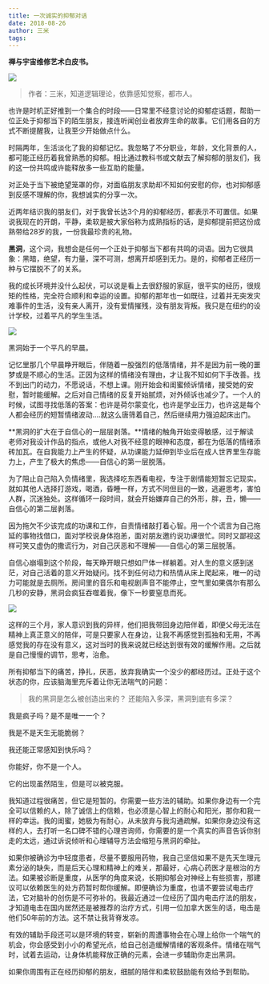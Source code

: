 ```yaml
---
title: 一次诚实的抑郁对话
date: 2018-08-26
author: 三米
tags: 
---
```

**禅与宇宙维修艺术白皮书。**

<!--more-->

![](https://cosmosrepair-1257028016.cos.ap-beijing.myqcloud.com/2019-06-26-640.jpeg)

> 作者：三米，知道逻辑理论，依靠感知觉察，都市人。

也许是时机正好推到一个集合的时段——日常里不经意讨论的抑郁症话题，帮助一位正处于抑郁当下的陌生朋友，接连听闻创业者放弃生命的故事。它们用各自的方式不断提醒我，让我至少开始做点什么。

时隔两年，生活淡化了我的抑郁记忆。我忽略了不分职业，年龄，文化背景的人，都可能正经历着我曾熟悉的抑郁。相比通过教科书或文献去了解抑郁的朋友们，我的这一份共鸣或许能释放多一些互助的能量。

对正处于当下被绝望笼罩的你，对面临朋友求助却不知如何安慰的你，也对抑郁感到反感不理解的你，我想诚实的分享一次。

近两年结识我的朋友们，对于我曾长达3个月的抑郁经历，都表示不可置信。如果说我现在的开朗，平静，柔软是被大家俗称为成熟指标的话，是抑郁提前把这份成熟带给28岁的我，一份我最珍贵的礼物。

**黑洞**，这个词，我想会是任何一个正处于抑郁当下都有共鸣的词语。因为它很具象：黑暗，绝望，有力量，深不可测，想离开却感到无力。是的，抑郁者正经历一种与它摆脱不了的关系。

我的成长环境并没什么起伏，可以说是看上去很舒服的家庭，很平实的经历，很规矩的性格，完全符合顺利和幸运的设置。抑郁的那年也一如既往，过着并无突发灾难事件的生活，没有亲人离开，没有爱情摧残，没有朋友背叛。我只是在纽约的设计学校，过着平凡的学生生活。

![](https://cosmosrepair-1257028016.cos.ap-beijing.myqcloud.com/2019-06-26-640%20-3-.jpeg)

黑洞始于一个平凡的早晨。

记忆里那几个早晨睁开眼后，伴随着一股强烈的低落情绪，并不是因为前一晚的噩梦或是不顺心的生活。正因为这样的情绪没有理由，才让我不知如何下手改善。找不到出门的动力，不愿说话，不想上课。刚开始会和闺蜜倾诉情绪，接受她的安慰，暂时能缓解。之后对自己情绪的反复开始腻烦，对外倾诉也减少了。一个人的时候，试图寻找低落的答案：也许是荷尔蒙变化，也许是学业压力，也许这是每个人都会经历的短暂情绪波动….就这么唐筛着自己，然后继续用力强迫起床出门。

**黑洞的扩大在于自信心的一层层剥落。**情绪的触角开始变得敏感，过于解读老师对我设计作品的指点，或他人对我不经意的眼神和态度，都在为低落的情绪添砖加瓦。在自我能力上产生的怀疑，从功课能力延伸到毕业后在成人世界里生存能力上，产生了极大的焦虑——自信心的第一层脱落。

为了阻止自己陷入负情绪里，我选择吃东西看电视，专注于剧情能短暂忘记现实。就如其他人选择打游戏，喝酒，昏睡一样，方式不同但目的一致，逃避思考，害怕人群，沉迷独处。这样循环一段时间，就会开始嫌弃自己的外形，胖，丑，懒——自信心的第二层剥落。

因为拖欠不少该完成的功课和工作，自责情绪敲打着心智。用一个个谎言为自己拖延的事物找借口，面对学校说身体抱恙，面对朋友邀约说功课很忙。同时又鄙视这样可笑又虚伪的撒谎行为，对自己厌恶和不理解——自信心的第三层脱落。

自信心崩塌到这个阶段，每天睁开眼只想如尸体一样躺着。对人生的意义感到迷茫，对自己活着的意义开始疑问。找不到任何动力和热情从床上爬起来，唯一的动力可能就是去厕所。房间里的音乐和电视剧声音不能停止，空气里如果偶尔有那么几秒的安静，黑洞会疯狂吞噬着我，像下一秒要窒息而死。

![](https://cosmosrepair-1257028016.cos.ap-beijing.myqcloud.com/2019-06-26-640%20-2-.jpeg)

这样的三个月，家人意识到我的异样，他们把我带回身边陪伴着，即便父母无法在精神上真正意义的陪伴，可是只要家人在身边，让我不再感觉到孤独和无用，不再感觉我的存在没有意义，这对当时的我来说就已经达到很有效的缓解作用。之后就是自己慢慢的调节，思考，治愈。

所有抑郁当下的痛苦，挣扎，厌恶，放弃我确实一个没少的都经历过。正处于这个状态的你，应该脑海里充斥着让你无法喘气的问题：
>我的黑洞是怎么被创造出来的？
还能陷入多深，黑洞到底有多深？

我是疯子吗？是不是唯一一个？

我是不是天生无能脆弱？

我还能正常感知到快乐吗？



你能好，你不是一个人。

它的出现虽然陌生，但是可以被克服。



我知道过程很痛苦，但它是短暂的。你需要一些方法的辅助。如果你身边有一个完全可以信赖的人，除了诚信上的信赖，也必须是心智上的耐心和阳光，那你和我一样的幸运。我的闺蜜，她极为有耐心，从未放弃与我沟通疏解。如果你身边没有这样的人，去打听一名口碑不错的心理咨询师，你需要的是一个真实的声音告诉你别走的太远，通过诉说倾听和心理辅导方法会缩短与黑洞的牵扯。



如果你被确诊为中轻度患者，尽量不要服用药物，我自己坚信如果不是先天生理元素分泌的缺失，而是后天心理和精神上的难关，那最好，心病心药医才是根治的方法。如果被诊断是重度，从医学的角度来说，长期抑郁会对神经上有些损害，那建议可以依赖医生的处方药暂时帮你缓解。即便确诊为重度，也请不要尝试电击疗法，它对脑补的创伤是不可弥补的。我最近通过一位经历了国内电击疗法的朋友，才知道电击在国内居然还是被推荐的治疗方式，引用一位加拿大医生的话，电击是他们50年前的方法。这不禁让我背脊发凉。



有效的辅助手段还可以是环境的转变，崭新的周遭事物会在心理上给你一个喘气的机会，你会感受到小小的希望光点，给自己创造缓解情绪的客观条件。情绪在喘气时，试着去运动，让身体机能释放正确的元素，会进一步辅助你走出黑洞。



如果你周围有正在经历抑郁的朋友，细腻的陪伴和柔软鼓励能有效给予到帮助。

